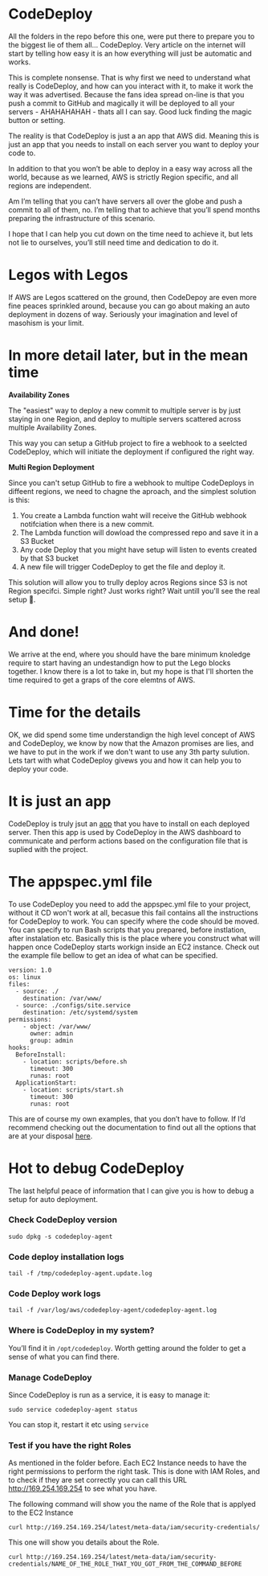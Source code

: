 # CodeDeploy

All the folders in the repo before this one, were put there to prepare you to the biggest lie of them all… CodeDeploy. Very article on the internet will start by telling how easy it is an how everything will just be automatic and works.

This is complete nonsense. That is why first we need to understand what really is CodeDeploy, and how can you interact with it, to make it work the way it was advertised. Because the fans idea spread on-line is that you push a commit to GitHub and magically it will be deployed to all your servers - AHAHAHAHAH - thats all I can say. Good luck finding the magic button or setting.

The reality is that CodeDeploy is just a an app that AWS did. Meaning this is just an app that you needs to install on each server you want to deploy your code to.

In addition to that you won’t be able to deploy in a easy way across all the world, because as we learned, AWS is strictly Region specific, and all regions are independent.

Am I’m telling that you can’t have servers all over the globe and push a commit to all of them, no. I’m telling that to achieve that you’ll spend months preparing the infrastructure of this scenario.

I hope that I can help you cut down on the time need to achieve it, but lets not lie to ourselves, you’ll still need time and dedication to do it.

# Legos with Legos

If AWS are Legos scattered on the ground, then CodeDepoy are even more fine peaces sprinkled around, because you can go about making an auto deployment in dozens of way. Seriously your imagination and level of masohism is your limit.

# In more detail later, but in the mean time

**Availability Zones**

The "easiest" way to deploy a new commit to multiple server is by just staying in one Region, and deploy to multiple servers scattered across multiple Availability Zones.

This way you can setup a GitHub project to fire a webhook to a seelcted CodeDeploy, which will initiate the deployment if configured the right way.

**Multi Region Deployment**

Since you can't setup GitHub to fire a webhook to multipe CodeDeploys in diffeent regions, we need to chagne the aproach, and the simplest solution is this:

1. You create a Lambda function waht will receive the GitHub webhook notifciation when there is a new commit.
1. The Lambda function will dowload the compressed repo and save it in a S3 Bucket
1. Any code Deploy that you might have setup will listen to events created by that S3 bucket
1. A new file will trigger CodeDeploy to get the file and deploy it.

This solution will allow you to trully deploy acros Regions since S3 is not Region specifci. Simple right? Just works right? Wait untill you'll see the real setup 🤣.

# And done!

We arrive at the end, where you should have the bare minimum knoledge require to start having an undestandign how to put the Lego blocks together. I know there is a lot to take in, but my hope is that I'll shorten the time required to get a graps of the core elemtns of AWS.

# Time for the details

OK, we did spend some time understandign the high level concept of AWS and CodeDeploy, we know by now that the Amazon promises are lies, and we have to put in the work if we don't want to use any 3th party sulution. Lets tart with what CodeDeploy givews you and how it can help you to deploy your code.

# It is just an app

CodeDeploy is truly jsut an [app](http://docs.aws.amazon.com/codedeploy/latest/userguide/welcome.html) that you have to install on each deployed server. Then this app is used by CodeDeploy in the AWS dashboard to communicate and perform actions based on the configuration file that is suplied with the project.

# The appspec.yml file

To use CodeDeploy you need to add the appspec.yml file to your project, without it CD won't work at all, becasue this fail contains all the instructions for CodeDeploy to work. You can specify where the code should be moved. You can specify to run Bash scripts that you prepared, before instlation, after instalation etc. Basically this is the place where you construct what will happen once CodeDeploy starts workign inside an EC2 instance. Check out the example file bellow to get an idea of what can be specified.

```
version: 1.0
os: linux
files:
  - source: ./
    destination: /var/www/
  - source: ./configs/site.service
    destination: /etc/systemd/system
permissions:
    - object: /var/www/
      owner: admin
      group: admin
hooks:
  BeforeInstall:
    - location: scripts/before.sh
      timeout: 300
      runas: root
  ApplicationStart:
    - location: scripts/start.sh
      timeout: 300
      runas: root
```

This are of course my own examples, that you don’t have to follow. If I’d recommend checking out the documentation to find out all the options that are at your disposal [here](http://docs.aws.amazon.com/codedeploy/latest/userguide/reference-appspec-file.html).

# Hot to debug CodeDeploy

The last helpful peace of information that I can give you is how to debug a setup for auto deployment.

### Check CodeDeploy version

`sudo dpkg -s codedeploy-agent`

### Code deploy installation logs

`tail -f /tmp/codedeploy-agent.update.log`

### Code Deploy work logs

`tail -f /var/log/aws/codedeploy-agent/codedeploy-agent.log`

### Where is CodeDeploy in my system?

You’ll find it in `/opt/codedeploy`. Worth getting around the folder to get a sense of what you can find there.

### Manage CodeDeploy

Since CodeDeploy is run as a service, it is easy to manage it:

`sudo service codedeploy-agent status`

You can stop it, restart it etc using `service`

### Test if you have the right Roles

As mentioned in the folder before. Each EC2 Instance needs to have the right permissions to perform the right task. This is done with IAM Roles, and to check if they are set correctly you can call this URL http://169.254.169.254 to see what you have.

The following command will show you the name of the Role that is applyed to the EC2 Instance

```
curl http://169.254.169.254/latest/meta-data/iam/security-credentials/
```

This one will show you details about the Role.

```
curl http://169.254.169.254/latest/meta-data/iam/security-credentials/NAME_OF_THE_ROLE_THAT_YOU_GOT_FROM_THE_COMMAND_BEFORE
```



